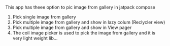 This app has theee option to pic image from gallery in jatpack compose
1) Pick single image from gallery
2) Pick multiple image from gallery  and show in lazy colum (Reclycler view)
3) Pick multiple image from gallery  and show in View pager
4) The coil image picker is used to pick the image from gallery and  it is very light weight lib...
